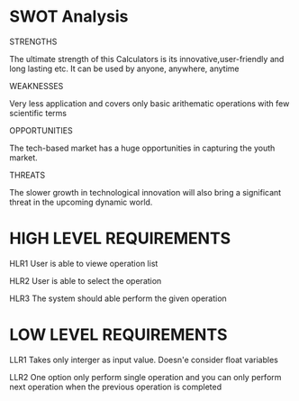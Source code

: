 # SWOT Analysis

STRENGTHS

The ultimate strength of this Calculators is its innovative,user-friendly and long lasting etc. It can be used by anyone, anywhere, anytime

WEAKNESSES

Very less application and covers only basic arithematic operations with few scientific terms

OPPORTUNITIES

The tech-based market has a huge opportunities in capturing the youth market. 

THREATS

The slower growth in technological innovation will also bring a significant threat in the upcoming dynamic world.



# HIGH LEVEL REQUIREMENTS

HLR1
User is able to viewe operation list

HLR2
User is able to select the operation

HLR3
The system should able perform the given operation


# LOW LEVEL REQUIREMENTS

LLR1
Takes only interger as input value. Doesn'e consider float variables

LLR2
One option only perform single operation and you can only perform next operation when the previous operation is completed


